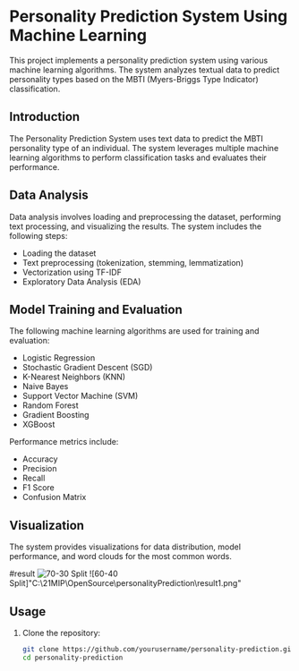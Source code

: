 # Personality Prediction System Using Machine Learning

This project implements a personality prediction system using various machine learning algorithms. The system analyzes textual data to predict personality types based on the MBTI (Myers-Briggs Type Indicator) classification.


## Introduction

The Personality Prediction System uses text data to predict the MBTI personality type of an individual. The system leverages multiple machine learning algorithms to perform classification tasks and evaluates their performance.

## Data Analysis

Data analysis involves loading and preprocessing the dataset, performing text processing, and visualizing the results. The system includes the following steps:
- Loading the dataset
- Text preprocessing (tokenization, stemming, lemmatization)
- Vectorization using TF-IDF
- Exploratory Data Analysis (EDA)

## Model Training and Evaluation

The following machine learning algorithms are used for training and evaluation:
- Logistic Regression
- Stochastic Gradient Descent (SGD)
- K-Nearest Neighbors (KNN)
- Naive Bayes
- Support Vector Machine (SVM)
- Random Forest
- Gradient Boosting
- XGBoost

Performance metrics include:
- Accuracy
- Precision
- Recall
- F1 Score
- Confusion Matrix

## Visualization
The system provides visualizations for data distribution, model performance, and word clouds for the most common words.

#result 
![70-30 Split]("C:\21MIP\OpenSource\personalityPrediction\result.png")
![60-40 Split]"C:\21MIP\OpenSource\personalityPrediction\result1.png"


## Usage

1. Clone the repository:
   ```bash
   git clone https://github.com/yourusername/personality-prediction.git
   cd personality-prediction
